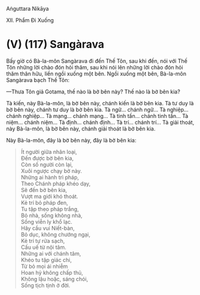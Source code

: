 Aṅguttara Nikāya

XII. Phẩm Ði Xuống

# (V) (117) Sangàrava

Bấy giờ có Bà-la-môn Sangàrava đi đến Thế Tôn, sau khi đến, nói với Thế Tôn những lời chào đón hỏi thăm, sau khi nói lên những lời chào đón hỏi thăm thân hữu, liền ngồi xuống một bên. Ngồi xuống một bên, Bà-la-môn Sangàrava bạch Thế Tôn:

—Thưa Tôn giả Gotama, thế nào là bờ bên này? Thế nào là bờ bên kia?

Tà kiến, này Bà-la-môn, là bờ bên này, chánh kiến là bờ bên kia. Tà tư duy là bờ bên này, chánh tư duy là bờ bên kia. Tà ngữ... chánh ngữ... Tà nghiệp... chánh nghiệp... Tà mạng... chánh mạng... Tà tinh tấn... chánh tinh tấn... Tà niệm... chánh niệm... Tà định... chánh định... Tà trí... chánh trí... Tà giải thoát, này Bà-la-môn, là bờ bên này, chánh giải thoát là bờ bên kia.

Này Bà-la-môn, đây là bờ bên này, đây là bờ bên kia:

> Ít người giữa nhân loại,  
> Ðến được bờ bên kia,  
> Còn số người còn lại,  
> Xuôi ngược chạy bờ này.  
> Những ai hành trì pháp,  
> Theo Chánh pháp khéo dạy,  
> Sẽ đến bờ bên kia,  
> Vượt ma giới khó thoát.  
> Kẻ trí bỏ pháp đen,  
> Tu tập theo pháp trắng,  
> Bỏ nhà, sống không nhà,  
> Sống viễn ly khổ lạc.  
> Hãy cầu vui Niết-bàn,  
> Bỏ dục, không chướng ngại,  
> Kẻ trí tự rửa sạch,  
> Cấu uế từ nội tâm.  
> Những ai với chánh tâm,  
> Khéo tu tập giác chi,  
> Từ bỏ mọi ái nhiễm  
> Hoan hỷ không chấp thủ,  
> Không lậu hoặc, sáng chói,  
> Sống tịch tịnh ở đời.

